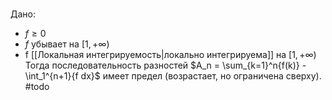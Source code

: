 #
Дано:
- $f \ge 0$
- $f$ убывает на $[1, +\infty)$
- f [[Локальная интегрируемость|локально интегрируема]] на $[1, +\infty)$
Тогда последовательность разностей  $A_n  = \sum_{k=1}^n{f(k)} - \int_1^{n+1}{f dx}$ имеет предел (возрастает, но ограничена сверху).
#todo 